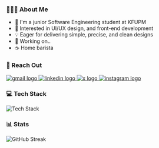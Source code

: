 ### 👨🏻‍💻 About Me
* 🏫 I'm a junior Software Engineering student at KFUPM
* 🌱 Interested in UI/UX design, and front-end development
* 💡 Eager for delivering simple, precise, and clean designs
* 🔭 Working on.. 
* ☕ Home barista

### 💬 Reach Out
<div align="left">
  <a href="mailto:alabdulaal.alii@gmail.com" target="_blank">
    <img src="https://skillicons.dev/icons?i=gmail" alt="gmail logo"  />
  </a>
  <a href="https://www.linkedin.com/in/l3b3al" target="_blank">
    <img src="https://skillicons.dev/icons?i=linkedin" alt="linkedin logo"  />
  </a>
  <a href="https://twitter.com/l3b3al" target="_blank">
    <img src="https://skillicons.dev/icons?i=twitter" alt="x logo"  />
  </a>
  <a href="https://www.instagram.com/l3b3al/" target="_blank">
    <img src="https://skillicons.dev/icons?i=instagram" alt="instagram logo"  />
  </a>
</div>

### 💻 Tech Stack
![Tech Stack](https://skillicons.dev/icons?i=figma,css,html,js,ts,tailwind,react,nextjs,astro,postman,supabase,vercel,vscode)

### 📊 Stats
![GitHub Streak](https://streak-stats.demolab.com/?user=l3b3al&theme=holi-theme)
